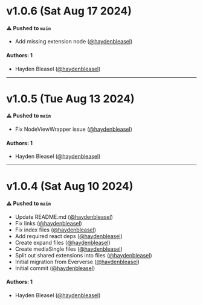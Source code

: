 # v1.0.6 (Sat Aug 17 2024)

#### ⚠️ Pushed to `main`

- Add missing extension node ([@haydenbleasel](https://github.com/haydenbleasel))

#### Authors: 1

- Hayden Bleasel ([@haydenbleasel](https://github.com/haydenbleasel))

---

# v1.0.5 (Tue Aug 13 2024)

#### ⚠️ Pushed to `main`

- Fix NodeViewWrapper issue ([@haydenbleasel](https://github.com/haydenbleasel))

#### Authors: 1

- Hayden Bleasel ([@haydenbleasel](https://github.com/haydenbleasel))

---

# v1.0.4 (Sat Aug 10 2024)

#### ⚠️ Pushed to `main`

- Update README.md ([@haydenbleasel](https://github.com/haydenbleasel))
- Fix links ([@haydenbleasel](https://github.com/haydenbleasel))
- Fix index files ([@haydenbleasel](https://github.com/haydenbleasel))
- Add required react deps ([@haydenbleasel](https://github.com/haydenbleasel))
- Create expand files ([@haydenbleasel](https://github.com/haydenbleasel))
- Create mediaSingle files ([@haydenbleasel](https://github.com/haydenbleasel))
- Split out shared extensions into files ([@haydenbleasel](https://github.com/haydenbleasel))
- Initial migration from Eververse ([@haydenbleasel](https://github.com/haydenbleasel))
- Initial commit ([@haydenbleasel](https://github.com/haydenbleasel))

#### Authors: 1

- Hayden Bleasel ([@haydenbleasel](https://github.com/haydenbleasel))
